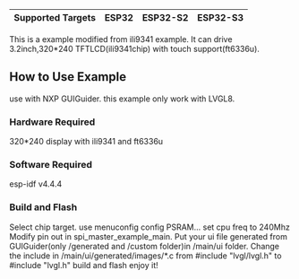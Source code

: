 | Supported Targets | ESP32 | ESP32-S2 | ESP32-S3 |
| ----------------- | ----- | -------- | -------- |

This is a example modified from ili9341 example.
It can drive 3.2inch,320*240 TFTLCD(ili9341chip) with touch support(ft6336u).


## How to Use Example
use with NXP GUIGuider.
this example only work with LVGL8.
### Hardware Required
320*240 display with ili9341 and ft6336u
### Software Required
esp-idf v4.4.4
### Build and Flash
Select chip target.
use menuconfig config PSRAM...
set cpu freq to 240Mhz
Modify pin out in spi_master_example_main.
Put your ui file generated from GUIGuider(only /generated and /custom folder)in /main/ui folder.
Change the include in /main/ui/generated/images/*.c from #include "lvgl/lvgl.h" to #include "lvgl.h"
build and flash
enjoy it!




